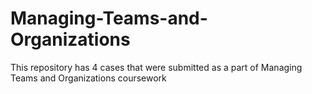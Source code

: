 # Managing-Teams-and-Organizations
This repository has 4 cases that were submitted as a part of Managing Teams and Organizations coursework
